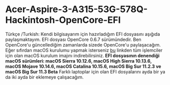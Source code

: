 # Acer-Aspire-3-A315-53G-578Q-Hackintosh-OpenCore-EFI
Türkçe /Turkish: Kendi bilgisayarım için hazırladığım EFI dosyasını aşığıda paylaşmaktayım. EFI dosyası OpenCore 0.6.7 sürümündedir.
Ben OpenCore'u güncellediğim zamanlarda sizede OpenCore'u paylaşacağım.
Eğer sıfırdan macOS kurulumu yapmak isterseniz [bu](https://www.technopat.net/sosyal/bolum/macos.9/) linkden tüm işlemciler için olan macOS kurulum imajını indirebilirsiniz.
**EFI dosyasının denendiği macOS sürümleri: macOS Sierra 10.12.6, macOS High Sierra 10.13.6, macOS Mojave 10.14.6, macOS Catalina 10.15.6, macOS Big Sur 11.2.3 ve macOS Big Sur 11.3 Beta**
Farklı laptoplar için olan EFI dosyalarını ayda bir ya da iki ayda bir eklemeye çalışacağım.

